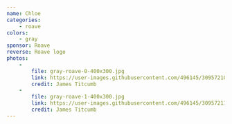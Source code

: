 ```yaml
---
name: Chloe
categories:
    - roave
colors:
    - gray
sponsor: Roave
reverse: Roave logo
photos:
    -
        file: gray-roave-0-400x300.jpg
        link: https://user-images.githubusercontent.com/496145/30957210-eb775a80-a439-11e7-86c7-6afc8b4f08dc.jpg
        credit: James Titcumb
    -
        file: gray-roave-1-400x300.jpg
        link: https://user-images.githubusercontent.com/496145/30957211-eb7de6e8-a439-11e7-8e19-e2ef0bc89e89.jpg
        credit: James Titcumb
---
```


